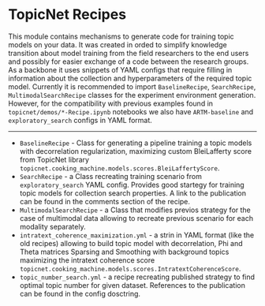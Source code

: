 # TopicNet Recipes

This module contains mechanisms to generate code for training topic models on your data. It was created in orded to simplify knowledge transition about model training from the field researchers to the end users and possibly for easier exchange of a code between the research groups. As a backbone it uses snippets of YAML configs that require filling in information about the collection and hyperparameters of the required topic model.
Currently it is recommended to import `BaselineRecipe`, `SearchRecipe`, `MultimodalSearchRecipe` classes for the experiment environment generation. However, for the compatibility with previous examples found in `topicnet/demos/*-Recipe.ipynb` notebooks we also have `ARTM-baseline` and `exploratory_search` configs in YAML format.

----

* `BaselineRecipe` - Class for generating a pipeline training a topic models with decorrelation regularization, maximizing custom BleiLafferty score from TopicNet library `topicnet.cooking_machine.models.scores.BleiLaffertyScore`.
* `SearchRecipe` - a Class recreating training scenario from `exploratory_search` YAML config. Provides good startegy for training topic models for collection search properties. A link to the publication can be found in the comments section of the recipe.
* `MultimodalSearchRecipe` - a Class that modifies previos strategy for the case of multimodal data allowing to recreate previous scenario for each modality separately.
* `intratext_coherence_maximization.yml` - a strin in YAML format (like the old recipes) allowing to build topic model with decorrelation, Phi and Theta matrices Sparsing and Smoothing with background topics maximizing the intratext coherence score `topicnet.cooking_machine.models.scores.IntratextCoherenceScore`.
* `topic_number_search.yml` - a recipe recreating published strategy to find optimal topic number for given dataset. References to the publication can be found in the config dosctring.